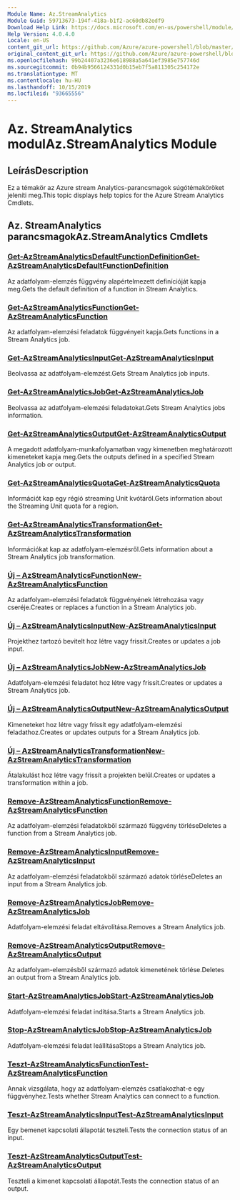 ```yaml
---
Module Name: Az.StreamAnalytics
Module Guid: 59713673-194f-418a-b1f2-ac60db82edf9
Download Help Link: https://docs.microsoft.com/en-us/powershell/module/az.streamanalytics
Help Version: 4.0.4.0
Locale: en-US
content_git_url: https://github.com/Azure/azure-powershell/blob/master/src/StreamAnalytics/StreamAnalytics/help/Az.StreamAnalytics.md
original_content_git_url: https://github.com/Azure/azure-powershell/blob/master/src/StreamAnalytics/StreamAnalytics/help/Az.StreamAnalytics.md
ms.openlocfilehash: 99b24407a3236e618988a5a641ef3985e757746d
ms.sourcegitcommit: 0b94b9566124331d0b15eb7f5a811305c254172e
ms.translationtype: MT
ms.contentlocale: hu-HU
ms.lasthandoff: 10/15/2019
ms.locfileid: "93665556"
---
```

# <span data-ttu-id="fd7cf-101">Az. StreamAnalytics modul</span><span class="sxs-lookup"><span data-stu-id="fd7cf-101">Az.StreamAnalytics Module</span></span>
## <span data-ttu-id="fd7cf-102">Leírás</span><span class="sxs-lookup"><span data-stu-id="fd7cf-102">Description</span></span>
<span data-ttu-id="fd7cf-103">Ez a témakör az Azure stream Analytics-parancsmagok súgótémaköröket jeleníti meg.</span><span class="sxs-lookup"><span data-stu-id="fd7cf-103">This topic displays help topics for the Azure Stream Analytics Cmdlets.</span></span>

## <span data-ttu-id="fd7cf-104">Az. StreamAnalytics parancsmagok</span><span class="sxs-lookup"><span data-stu-id="fd7cf-104">Az.StreamAnalytics Cmdlets</span></span>
### [<span data-ttu-id="fd7cf-105">Get-AzStreamAnalyticsDefaultFunctionDefinition</span><span class="sxs-lookup"><span data-stu-id="fd7cf-105">Get-AzStreamAnalyticsDefaultFunctionDefinition</span></span>](Get-AzStreamAnalyticsDefaultFunctionDefinition.md)
<span data-ttu-id="fd7cf-106">Az adatfolyam-elemzés függvény alapértelmezett definícióját kapja meg.</span><span class="sxs-lookup"><span data-stu-id="fd7cf-106">Gets the default definition of a function in Stream Analytics.</span></span>

### [<span data-ttu-id="fd7cf-107">Get-AzStreamAnalyticsFunction</span><span class="sxs-lookup"><span data-stu-id="fd7cf-107">Get-AzStreamAnalyticsFunction</span></span>](Get-AzStreamAnalyticsFunction.md)
<span data-ttu-id="fd7cf-108">Az adatfolyam-elemzési feladatok függvényeit kapja.</span><span class="sxs-lookup"><span data-stu-id="fd7cf-108">Gets functions in a Stream Analytics job.</span></span>

### [<span data-ttu-id="fd7cf-109">Get-AzStreamAnalyticsInput</span><span class="sxs-lookup"><span data-stu-id="fd7cf-109">Get-AzStreamAnalyticsInput</span></span>](Get-AzStreamAnalyticsInput.md)
<span data-ttu-id="fd7cf-110">Beolvassa az adatfolyam-elemzést.</span><span class="sxs-lookup"><span data-stu-id="fd7cf-110">Gets Stream Analytics job inputs.</span></span>

### [<span data-ttu-id="fd7cf-111">Get-AzStreamAnalyticsJob</span><span class="sxs-lookup"><span data-stu-id="fd7cf-111">Get-AzStreamAnalyticsJob</span></span>](Get-AzStreamAnalyticsJob.md)
<span data-ttu-id="fd7cf-112">Beolvassa az adatfolyam-elemzési feladatokat.</span><span class="sxs-lookup"><span data-stu-id="fd7cf-112">Gets Stream Analytics jobs information.</span></span>

### [<span data-ttu-id="fd7cf-113">Get-AzStreamAnalyticsOutput</span><span class="sxs-lookup"><span data-stu-id="fd7cf-113">Get-AzStreamAnalyticsOutput</span></span>](Get-AzStreamAnalyticsOutput.md)
<span data-ttu-id="fd7cf-114">A megadott adatfolyam-munkafolyamatban vagy kimenetben meghatározott kimeneteket kapja meg.</span><span class="sxs-lookup"><span data-stu-id="fd7cf-114">Gets the outputs defined in a specified Stream Analytics job or output.</span></span>

### [<span data-ttu-id="fd7cf-115">Get-AzStreamAnalyticsQuota</span><span class="sxs-lookup"><span data-stu-id="fd7cf-115">Get-AzStreamAnalyticsQuota</span></span>](Get-AzStreamAnalyticsQuota.md)
<span data-ttu-id="fd7cf-116">Információt kap egy régió streaming Unit kvótáról.</span><span class="sxs-lookup"><span data-stu-id="fd7cf-116">Gets information about the Streaming Unit quota for a region.</span></span>

### [<span data-ttu-id="fd7cf-117">Get-AzStreamAnalyticsTransformation</span><span class="sxs-lookup"><span data-stu-id="fd7cf-117">Get-AzStreamAnalyticsTransformation</span></span>](Get-AzStreamAnalyticsTransformation.md)
<span data-ttu-id="fd7cf-118">Információkat kap az adatfolyam-elemzésről.</span><span class="sxs-lookup"><span data-stu-id="fd7cf-118">Gets information about a Stream Analytics job transformation.</span></span>

### [<span data-ttu-id="fd7cf-119">Új – AzStreamAnalyticsFunction</span><span class="sxs-lookup"><span data-stu-id="fd7cf-119">New-AzStreamAnalyticsFunction</span></span>](New-AzStreamAnalyticsFunction.md)
<span data-ttu-id="fd7cf-120">Az adatfolyam-elemzési feladatok függvényének létrehozása vagy cseréje.</span><span class="sxs-lookup"><span data-stu-id="fd7cf-120">Creates or replaces a function in a Stream Analytics job.</span></span>

### [<span data-ttu-id="fd7cf-121">Új – AzStreamAnalyticsInput</span><span class="sxs-lookup"><span data-stu-id="fd7cf-121">New-AzStreamAnalyticsInput</span></span>](New-AzStreamAnalyticsInput.md)
<span data-ttu-id="fd7cf-122">Projekthez tartozó bevitelt hoz létre vagy frissít.</span><span class="sxs-lookup"><span data-stu-id="fd7cf-122">Creates or updates a job input.</span></span>

### [<span data-ttu-id="fd7cf-123">Új – AzStreamAnalyticsJob</span><span class="sxs-lookup"><span data-stu-id="fd7cf-123">New-AzStreamAnalyticsJob</span></span>](New-AzStreamAnalyticsJob.md)
<span data-ttu-id="fd7cf-124">Adatfolyam-elemzési feladatot hoz létre vagy frissít.</span><span class="sxs-lookup"><span data-stu-id="fd7cf-124">Creates or updates a Stream Analytics job.</span></span>

### [<span data-ttu-id="fd7cf-125">Új – AzStreamAnalyticsOutput</span><span class="sxs-lookup"><span data-stu-id="fd7cf-125">New-AzStreamAnalyticsOutput</span></span>](New-AzStreamAnalyticsOutput.md)
<span data-ttu-id="fd7cf-126">Kimeneteket hoz létre vagy frissít egy adatfolyam-elemzési feladathoz.</span><span class="sxs-lookup"><span data-stu-id="fd7cf-126">Creates or updates outputs for a Stream Analytics job.</span></span>

### [<span data-ttu-id="fd7cf-127">Új – AzStreamAnalyticsTransformation</span><span class="sxs-lookup"><span data-stu-id="fd7cf-127">New-AzStreamAnalyticsTransformation</span></span>](New-AzStreamAnalyticsTransformation.md)
<span data-ttu-id="fd7cf-128">Átalakulást hoz létre vagy frissít a projekten belül.</span><span class="sxs-lookup"><span data-stu-id="fd7cf-128">Creates or updates a transformation within a job.</span></span>

### [<span data-ttu-id="fd7cf-129">Remove-AzStreamAnalyticsFunction</span><span class="sxs-lookup"><span data-stu-id="fd7cf-129">Remove-AzStreamAnalyticsFunction</span></span>](Remove-AzStreamAnalyticsFunction.md)
<span data-ttu-id="fd7cf-130">Az adatfolyam-elemzési feladatokből származó függvény törlése</span><span class="sxs-lookup"><span data-stu-id="fd7cf-130">Deletes a function from a Stream Analytics job.</span></span>

### [<span data-ttu-id="fd7cf-131">Remove-AzStreamAnalyticsInput</span><span class="sxs-lookup"><span data-stu-id="fd7cf-131">Remove-AzStreamAnalyticsInput</span></span>](Remove-AzStreamAnalyticsInput.md)
<span data-ttu-id="fd7cf-132">Az adatfolyam-elemzési feladatokből származó adatok törlése</span><span class="sxs-lookup"><span data-stu-id="fd7cf-132">Deletes an input from a Stream Analytics job.</span></span>

### [<span data-ttu-id="fd7cf-133">Remove-AzStreamAnalyticsJob</span><span class="sxs-lookup"><span data-stu-id="fd7cf-133">Remove-AzStreamAnalyticsJob</span></span>](Remove-AzStreamAnalyticsJob.md)
<span data-ttu-id="fd7cf-134">Adatfolyam-elemzési feladat eltávolítása.</span><span class="sxs-lookup"><span data-stu-id="fd7cf-134">Removes a Stream Analytics job.</span></span>

### [<span data-ttu-id="fd7cf-135">Remove-AzStreamAnalyticsOutput</span><span class="sxs-lookup"><span data-stu-id="fd7cf-135">Remove-AzStreamAnalyticsOutput</span></span>](Remove-AzStreamAnalyticsOutput.md)
<span data-ttu-id="fd7cf-136">Az adatfolyam-elemzésből származó adatok kimenetének törlése.</span><span class="sxs-lookup"><span data-stu-id="fd7cf-136">Deletes an output from a Stream Analytics job.</span></span>

### [<span data-ttu-id="fd7cf-137">Start-AzStreamAnalyticsJob</span><span class="sxs-lookup"><span data-stu-id="fd7cf-137">Start-AzStreamAnalyticsJob</span></span>](Start-AzStreamAnalyticsJob.md)
<span data-ttu-id="fd7cf-138">Adatfolyam-elemzési feladat indítása.</span><span class="sxs-lookup"><span data-stu-id="fd7cf-138">Starts a Stream Analytics job.</span></span>

### [<span data-ttu-id="fd7cf-139">Stop-AzStreamAnalyticsJob</span><span class="sxs-lookup"><span data-stu-id="fd7cf-139">Stop-AzStreamAnalyticsJob</span></span>](Stop-AzStreamAnalyticsJob.md)
<span data-ttu-id="fd7cf-140">Adatfolyam-elemzési feladat leállítása</span><span class="sxs-lookup"><span data-stu-id="fd7cf-140">Stops a Stream Analytics job.</span></span>

### [<span data-ttu-id="fd7cf-141">Teszt-AzStreamAnalyticsFunction</span><span class="sxs-lookup"><span data-stu-id="fd7cf-141">Test-AzStreamAnalyticsFunction</span></span>](Test-AzStreamAnalyticsFunction.md)
<span data-ttu-id="fd7cf-142">Annak vizsgálata, hogy az adatfolyam-elemzés csatlakozhat-e egy függvényhez.</span><span class="sxs-lookup"><span data-stu-id="fd7cf-142">Tests whether Stream Analytics can connect to a function.</span></span>

### [<span data-ttu-id="fd7cf-143">Teszt-AzStreamAnalyticsInput</span><span class="sxs-lookup"><span data-stu-id="fd7cf-143">Test-AzStreamAnalyticsInput</span></span>](Test-AzStreamAnalyticsInput.md)
<span data-ttu-id="fd7cf-144">Egy bemenet kapcsolati állapotát teszteli.</span><span class="sxs-lookup"><span data-stu-id="fd7cf-144">Tests the connection status of an input.</span></span>

### [<span data-ttu-id="fd7cf-145">Teszt-AzStreamAnalyticsOutput</span><span class="sxs-lookup"><span data-stu-id="fd7cf-145">Test-AzStreamAnalyticsOutput</span></span>](Test-AzStreamAnalyticsOutput.md)
<span data-ttu-id="fd7cf-146">Teszteli a kimenet kapcsolati állapotát.</span><span class="sxs-lookup"><span data-stu-id="fd7cf-146">Tests the connection status of an output.</span></span>

